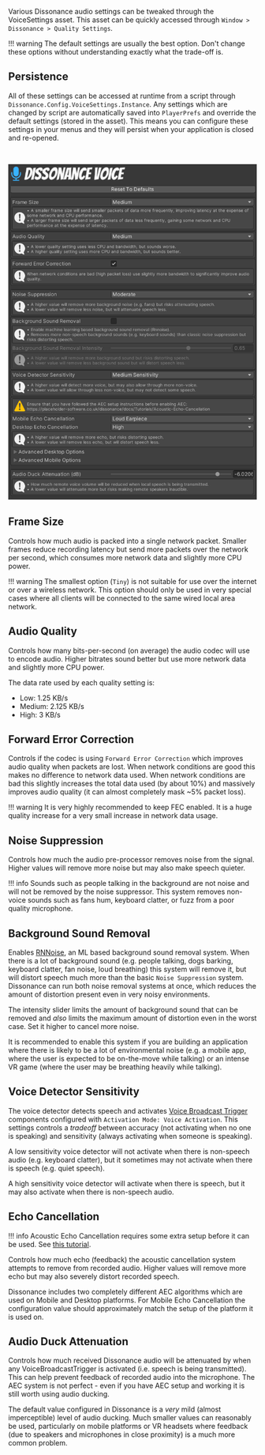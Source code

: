 Various Dissonance audio settings can be tweaked through the VoiceSettings asset. This asset can be quickly accessed through `Window > Dissonance > Quality Settings`.

!!! warning
    The default settings are usually the best option. Don't change these options without understanding exactly what the trade-off is.

## Persistence

All of these settings can be accessed at runtime from a script through `Dissonance.Config.VoiceSettings.Instance`. Any settings which are changed by script are automatically saved into `PlayerPrefs` and override the default settings (stored in the asset). This means you can configure these settings in your menus and they will persist when your application is closed and re-opened.

<br />

![Voice Settings](../../images/VoiceSettings2.webp)

## Frame Size

Controls how much audio is packed into a single network packet. Smaller frames reduce recording latency but send more packets over the network per second, which consumes more network data and slightly more CPU power.

!!! warning
    The smallest option (`Tiny`) is not suitable for use over the internet or over a wireless network. This option should only be used in very special cases where all clients will be connected to the same wired local area network.

## Audio Quality

Controls how many bits-per-second (on average) the audio codec will use to encode audio. Higher bitrates sound better but use more network data and slightly more CPU power.

The data rate used by each quality setting is:

 - Low: 1.25 KB/s
 - Medium: 2.125 KB/s
 - High: 3 KB/s

## Forward Error Correction

Controls if the codec is using `Forward Error Correction` which improves audio quality when packets are lost. When network conditions are good this makes no difference to network data used. When network conditions are bad this slightly increases the total data used (by about 10%) and massively improves audio quality (it can almost completely mask ~5% packet loss).

!!! warning
    It is very highly recommended to keep FEC enabled. It is a huge quality increase for a very small increase in network data usage.

## Noise Suppression

Controls how much the audio pre-processor removes noise from the signal. Higher values will remove more noise but may also make speech quieter.

!!! info
    Sounds such as people talking in the background are not noise and will not be removed by the noise suppressor. This system removes non-voice sounds such as fans hum, keyboard clatter, or fuzz from a poor quality microphone.

## Background Sound Removal

Enables [RNNoise](https://jmvalin.ca/demo/rnnoise/), an ML based background sound removal system. When there is a lot of background sound (e.g. people talking, dogs barking, keyboard clatter, fan noise, loud breathing) this system will remove it, but will distort speech much more than the basic `Noise Suppression` system. Dissonance can run both noise removal systems at once, which reduces the amount of distortion present even in very noisy environments.

The intensity slider limits the amount of background sound that can be removed and _also_ limits the maximum amount of distortion even in the worst case. Set it higher to cancel more noise.

It is recommended to enable this system if you are building an application where there is likely to be a lot of environmental noise (e.g. a mobile app, where the user is expected to be on-the-move while talking) or an intense VR game (where the user may be breathing heavily while talking).

## Voice Detector Sensitivity

The voice detector detects speech and activates [Voice Broadcast Trigger](../Components/Voice-Broadcast-Trigger.md) components configured with `Activation Mode: Voice Activation`. This settings controls a _tradeoff_ between accuracy (not activating when no one is speaking) and sensitivity (always activating when someone is speaking).

A low sensitivity voice detector will not activate when there is non-speech audio (e.g. keyboard clatter), but it sometimes may not activate when there is speech (e.g. quiet speech).

A high sensitivity voice detector will activate when there is speech, but it may also activate when there is non-speech audio.

## Echo Cancellation

!!! info
    Acoustic Echo Cancellation requires some extra setup before it can be used. See [this tutorial](../../../Tutorials/Acoustic-Echo-Cancellation.html).

Controls how much echo (feedback) the acoustic cancellation system attempts to remove from recorded audio. Higher values will remove more echo but may also severely distort recorded speech.

Dissonance includes two completely different AEC algorithms which are used on Mobile and Desktop platforms. For Mobile Echo Cancellation the configuration value should approximately match the setup of the platform it is used on.

## Audio Duck Attenuation

Controls how much received Dissonance audio will be attenuated by when any VoiceBroadcastTrigger is activated (i.e. speech is being transmitted). This can help prevent feedback of recorded audio into the microphone. The AEC system is not perfect - even if you have AEC setup and working it is still worth using audio ducking.

The default value configured in Dissonance is a _very_ mild (almost imperceptible) level of audio ducking. Much smaller values can reasonably be used, particularly on mobile platforms or VR headsets where feedback (due to speakers and microphones in close proximity) is a much more common problem.